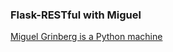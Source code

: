 ### Flask-RESTful with Miguel

[Miguel Grinberg is a Python machine](http://blog.miguelgrinberg.com/post/designing-a-restful-api-using-flask-restful)
